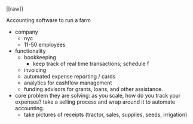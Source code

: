 [[raw]]

Accounting software to run a farm

* company
	* nyc
	* 11-50 employees
* functionality
	* bookkeeping
		* keep track of real time transactions; schedule f
	* invoicing
	* automated expense reporting / cards
	* analytics for cashflow management
	* funding advisors for grants, loans, and other assistance.
* core problem they are solving: as you scale, how do you track your expenses? take a selling process and wrap around it to automate accounting. 
	* take pictures of receipts (tractor, sales, supplies, seeds, irrigation)
 
